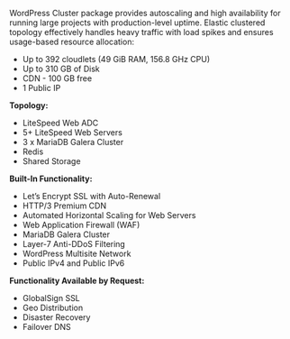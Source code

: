 WordPress Cluster package provides autoscaling and high availability for running large projects with production-level uptime. Elastic clustered topology effectively handles heavy traffic with load spikes and ensures usage-based resource allocation:

* Up to 392 cloudlets (49 GiB RAM, 156.8 GHz CPU)
* Up to 310 GB of Disk
* CDN - 100 GB free
* 1 Public IP

**Topology:** 

* LiteSpeed Web ADC
* 5+ LiteSpeed Web Servers 
* 3 x MariaDB Galera Cluster 
* Redis 
* Shared Storage

**Built-In Functionality:**

* Let’s Encrypt SSL with Auto-Renewal
* HTTP/3 Premium CDN
* Automated Horizontal Scaling for Web Servers
* Web Application Firewall (WAF)
* MariaDB Galera Cluster
* Layer-7 Anti-DDoS Filtering
* WordPress Multisite Network
* Public IPv4 and Public IPv6

**Functionality Available by Request:**
* GlobalSign SSL
* Geo Distribution
* Disaster Recovery
* Failover DNS 

